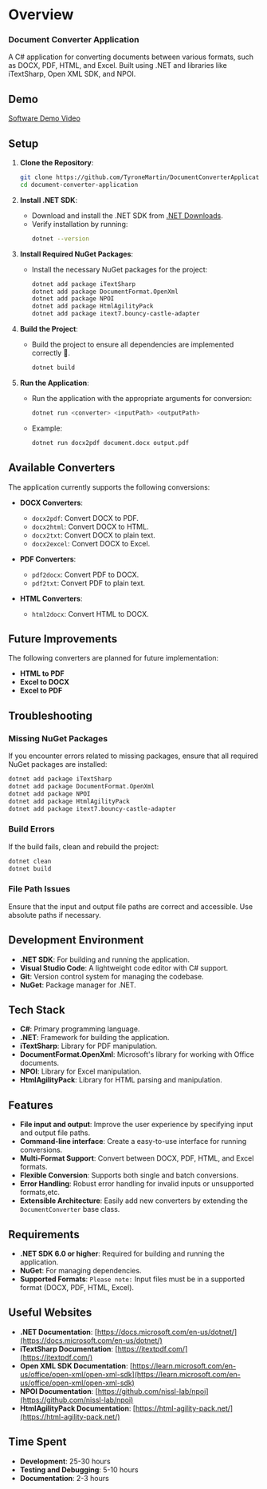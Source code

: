 
# Overview
### Document Converter Application

A C# application for converting documents between various formats, such as DOCX, PDF, HTML, and Excel. Built using .NET and libraries like iTextSharp, Open XML SDK, and NPOI.

## Demo
[Software Demo Video](https://youtu.be/WVFQVa-WqDo)

## Setup

1. **Clone the Repository**:
   ```bash
   git clone https://github.com/TyroneMartin/DocumentConverterApplication
   cd document-converter-application
   ```

2. **Install .NET SDK**:
   - Download and install the .NET SDK from [.NET Downloads](https://dotnet.microsoft.com/download).
   - Verify installation by running:
     ```bash
     dotnet --version
     ```

3. **Install Required NuGet Packages**:
   - Install the necessary NuGet packages for the project:
     ```bash
     dotnet add package iTextSharp
     dotnet add package DocumentFormat.OpenXml
     dotnet add package NPOI
     dotnet add package HtmlAgilityPack
     dotnet add package itext7.bouncy-castle-adapter
     ```

4. **Build the Project**:
   - Build the project to ensure all dependencies are implemented correctly 🙂.

     ```bash
     dotnet build
     ```

5. **Run the Application**:
   - Run the application with the appropriate arguments for conversion:
     ```bash
     dotnet run <converter> <inputPath> <outputPath>
     ```
   - Example:
     ```bash
     dotnet run docx2pdf document.docx output.pdf
     ```

## Available Converters

The application currently supports the following conversions:

- **DOCX Converters**:
  - `docx2pdf`: Convert DOCX to PDF.
  - `docx2html`: Convert DOCX to HTML.
  - `docx2txt`: Convert DOCX to plain text.
  - `docx2excel`: Convert DOCX to Excel.

- **PDF Converters**:
  - `pdf2docx`: Convert PDF to DOCX.
  - `pdf2txt`: Convert PDF to plain text.

- **HTML Converters**:
  - `html2docx`: Convert HTML to DOCX.

## Future Improvements

The following converters are planned for future implementation:

- **HTML to PDF**
- **Excel to DOCX**
- **Excel to PDF**

## Troubleshooting

### Missing NuGet Packages
If you encounter errors related to missing packages, ensure that all required NuGet packages are installed:
```bash
dotnet add package iTextSharp
dotnet add package DocumentFormat.OpenXml
dotnet add package NPOI
dotnet add package HtmlAgilityPack
dotnet add package itext7.bouncy-castle-adapter
```

### Build Errors
If the build fails, clean and rebuild the project:
```bash
dotnet clean
dotnet build
```

### File Path Issues
Ensure that the input and output file paths are correct and accessible. Use absolute paths if necessary.

## Development Environment

- **.NET SDK**: For building and running the application.
- **Visual Studio Code**: A lightweight code editor with C# support.
- **Git**: Version control system for managing the codebase.
- **NuGet**: Package manager for .NET.

## Tech Stack

- **C#**: Primary programming language.
- **.NET**: Framework for building the application.
- **iTextSharp**: Library for PDF manipulation.
- **DocumentFormat.OpenXml**: Microsoft's library for working with Office documents.
- **NPOI**: Library for Excel manipulation.
- **HtmlAgilityPack**: Library for HTML parsing and manipulation.

## Features

- **File input and output**: Improve the user experience by specifying input and output file paths.
- **Command-line interface**: Create a easy-to-use interface for running conversions.
- **Multi-Format Support**: Convert between DOCX, PDF, HTML, and Excel formats.
- **Flexible Conversion**: Supports both single and batch conversions.
- **Error Handling**: Robust error handling for invalid inputs or unsupported formats,etc.
- **Extensible Architecture**: Easily add new converters by extending the `DocumentConverter` base class.

## Requirements

- **.NET SDK 6.0 or higher**: Required for building and running the application.
- **NuGet**: For managing dependencies.
- **Supported Formats**: `Please note:` Input files must be in a supported format (DOCX, PDF, HTML, Excel).

## Useful Websites

- **.NET Documentation**: [https://docs.microsoft.com/en-us/dotnet/](https://docs.microsoft.com/en-us/dotnet/)
- **iTextSharp Documentation**: [https://itextpdf.com/](https://itextpdf.com/)
- **Open XML SDK Documentation**: [https://learn.microsoft.com/en-us/office/open-xml/open-xml-sdk](https://learn.microsoft.com/en-us/office/open-xml/open-xml-sdk)
- **NPOI Documentation**: [https://github.com/nissl-lab/npoi](https://github.com/nissl-lab/npoi)
- **HtmlAgilityPack Documentation**: [https://html-agility-pack.net/](https://html-agility-pack.net/)

## Time Spent

- **Development**: 25-30 hours
- **Testing and Debugging**: 5-10 hours
- **Documentation**: 2-3 hours